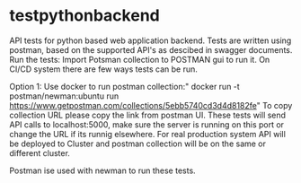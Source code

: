# testpythonbackend

API tests for python based web application backend. Tests are written using postman, based on the supported API's as descibed in swagger documents.
Run the tests:
Import Potsman collection to POSTMAN gui to run it. On CI/CD system there are few ways tests can be run.

Option 1: Use docker to run postman collection:" docker run -t postman/newman:ubuntu  run https://www.getpostman.com/collections/5ebb5740cd3d4d8182fe"
To copy collection URL please copy the link from postman UI. These tests will send API calls to localhost:5000, make sure the server is running on this port or change the URL if its runnig elsewhere. For real production system API will be deployed to Cluster and postman collection will be on the same or different cluster.

Postman ise used with newman to run these tests.
